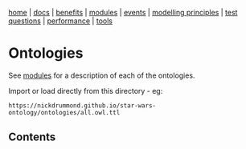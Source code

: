 [home](../) |
[docs](../docs/) |
[benefits](../docs/benefits.md) |
[modules](../docs/modularisation.md) |
[events](../docs/events.md) |
[modelling principles](../docs/modelling-principles.md) |
[test questions](../docs/test-questions.md) |
[performance](../docs/performance.md) |
[tools](../docs/tools.md)

# Ontologies

See [modules](../docs/modularisation.md) for a description of each of the ontologies.

Import or load directly from this directory - eg:

    https://nickdrummond.github.io/star-wars-ontology/ontologies/all.owl.ttl

## Contents

<div id="index">

</div>

<script>
  (async () => {
    const response = await fetch('https://api.github.com/repos/nickdrummond/star-wars-ontology/contents/ontologies/');
    const data = await response.json();
    let htmlString = '<ul>';
    
    for (let file of data) {
      if (file.name.endsWith(".ttl")) {
        htmlString += `<li><a href="${file.name}">${file.name}</a> (${file.size/1000}k)</li>`;
      }
    }

    htmlString += '</ul>';
    document.getElementById('index').innerHTML = htmlString;
  })()
</script>